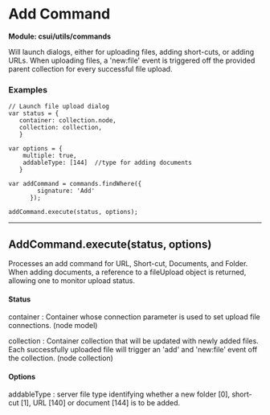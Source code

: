 # Add Command

**Module: csui/utils/commands**

Will launch dialogs, either for uploading files, adding short-cuts, or adding URLs. When uploading files,
a 'new:file' event is triggered off the provided parent collection for every successful file upload.


### Examples

```
// Launch file upload dialog
var status = {
   container: collection.node,
   collection: collection,
   }

var options = {
    multiple: true,
    addableType: [144]  //type for adding documents
   }

var addCommand = commands.findWhere({
        signature: 'Add'
      });

addCommand.execute(status, options);

```

---
## AddCommand.execute(status, options)

Processes an add command for URL, Short-cut, Documents, and Folder.
  When adding documents, a reference to a fileUpload object is returned, allowing one to monitor upload status.

#### Status

container
: Container whose connection parameter is used to set upload file connections.
(node model)

collection
: Container collection that will be updated with newly added files. Each successfully
uploaded file will trigger an 'add' and 'new:file' event off the collection. (node collection)

#### Options

addableType
:  server file type identifying whether a new folder [0], short-cut [1], URL [140] or document [144] is to be added.


```
